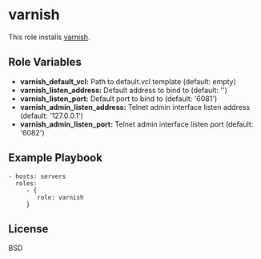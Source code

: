 varnish
=======

This role installs [varnish](https://www.varnish-cache.org/).

Role Variables
--------------

* **varnish_default_vcl:** Path to default.vcl template (default: empty)
* **varnish_listen_address:** Default address to bind to (default: '')
* **varnish_listen_port:** Default port to bind to (default: '6081')
* **varnish_admin_listen_address:** Telnet admin interface listen address (default: '127.0.0.1')
* **varnish_admin_listen_port:** Telnet admin interface listen port (default: '6082')

Example Playbook
----------------

    - hosts: servers
      roles:
         - { 
            role: varnish
         }

License
-------

BSD
